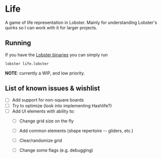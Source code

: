 # Life

A game of life representation in Lobster. Mainly for understanding Lobster's
quirks so I can work with it for larger projects.

## Running

If you have the [Lobster binaries](https://aardappel.github.io/lobster/getting_started.html)
you can simply run

```bash
lobster life.lobster
```

**NOTE**: currently a WIP, and low priority.

## List of known issues & wishlist

* [ ] Add support for non-square boards
* [ ] Try to optimize (look into implementing Hashlife?)
* [ ] Add UI elements with ability to:
  * [ ] Change grid size on the fly
  * [ ] Add common elements (shape repertoire -- gliders, etc.)
  * [ ] Clear/randomize grid
  * [ ] Change some flags (e.g. debugging)



